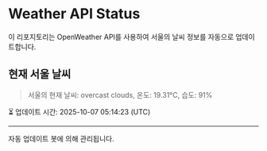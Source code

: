 
# Weather API Status

이 리포지토리는 OpenWeather API를 사용하여 서울의 날씨 정보를 자동으로 업데이트합니다.

## 현재 서울 날씨
> 서울의 현재 날씨: overcast clouds, 온도: 19.31°C, 습도: 91%

⏳ 업데이트 시간: 2025-10-07 05:14:23 (UTC)

---
자동 업데이트 봇에 의해 관리됩니다.
